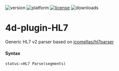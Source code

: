 ![version](https://img.shields.io/badge/version-17%2B-3E8B93)
![platform](https://img.shields.io/static/v1?label=platform&message=mac-intel%20|%20mac-arm%20|%20win-64&color=blue)
[![license](https://img.shields.io/github/license/miyako/4d-plugin-HL7)](LICENSE)
![downloads](https://img.shields.io/github/downloads/miyako/4d-plugin-HL7/total)

# 4d-plugin-HL7
Generic HL7 v2 parser based on [jcomellas/hl7parser](https://github.com/jcomellas/hl7parser)

#### Syntax

```4d
status:=HL7 Parse(segments)
```
